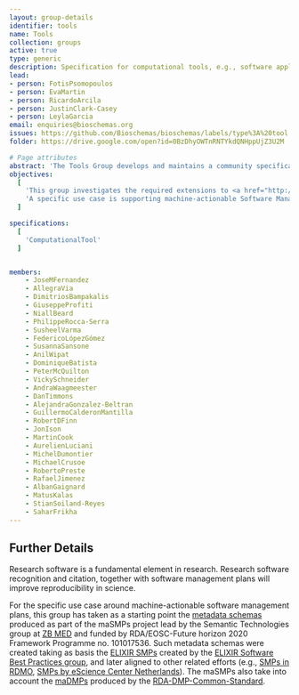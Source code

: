 ```yaml
---
layout: group-details
identifier: tools
name: Tools
collection: groups
active: true
type: generic
description: Specification for computational tools, e.g., software applications, software releases and software source code
lead: 
- person: FotisPsomopoulos
- person: EvaMartin
- person: RicardoArcila
- person: JustinClark-Casey
- person: LeylaGarcia
email: enquiries@bioschemas.org
issues: https://github.com/Bioschemas/bioschemas/labels/type%3A%20tool
folder: https://drive.google.com/open?id=0BzDhyOWTnRNTYkdQNHppUjZ3U2M

# Page attributes
abstract: 'The Tools Group develops and maintains a community specification for describing life science tools.'
objectives:
  [
    'This group investigates the required extensions to <a href="http://schema.org">schema.org</a> to support the description of software tools, applications, releaseas and source code.',
    'A specific use case is supporting machine-actionable Software Management Plans'
  ]

specifications:
  [
    'ComputationalTool'
  ]


members:
    - JoseMFernandez
    - AllegraVia
    - DimitriosBampakalis
    - GiuseppeProfiti
    - NiallBeard
    - PhilippeRocca-Serra
    - SusheelVarma
    - FedericoLópezGómez
    - SusannaSansone
    - AnilWipat
    - DominiqueBatista
    - PeterMcQuilton
    - VickySchneider
    - AndraWaagmeester
    - DanTimmons
    - AlejandraGonzalez-Beltran
    - GuillermoCalderonMantilla
    - RobertDFinn
    - JonIson
    - MartinCook
    - AurelienLuciani
    - MichelDumontier
    - MichaelCrusoe
    - RobertoPreste
    - RafaelJimenez
    - AlbanGaignard
    - MatusKalas
    - StianSoiland-Reyes
    - SaharFrikha
---
```


<h2>Further Details</h2>

<p>Research software is a fundamental element in research. Research software recognition and citation, together with software management plans will improve reproducibility in science.</p>

<p>For the specific use case around machine-actionable software management plans, this group has taken as a starting point the <a href="https://doi.org/10.4126/FRL01-006444988" target="_blank">metadata schemas</a> produced as part of the maSMPs project lead by the Semantic Technologies group at <a href="https://www.zbmed.de/en" target="_blank">ZB MED</a> and funded by RDA/EOSC-Future horizon 2020 Framework Programme no. 101017536. Such metadata schemas were created taking as basis the <a href="https://doi.org/10.37044/osf.io/k8znb" target="_blank">ELIXIR SMPs</a> created by the <a href="https://elixir-europe.org/platforms/tools/software-best-practices" target="_blank">ELIXIR Software Best Practices group</a>, and later aligned to other related efforts (e.g., <a href="https://rdm.mpdl.mpg.de/2022/12/09/smp-template-available/" target="_blank">SMPs in RDMO</a>, <a href="https://doi.org/10.5281/zenodo.7589725" target="_blank">SMPs by eScience Center Netherlands</a>). The maSMPs also take into account the <a href="https://github.com/RDA-DMP-Common/RDA-DMP-Common-Standard" target="_blank">maDMPs</a> produced by the <a href="https://www.rd-alliance.org/groups/dmp-common-standards-wg" target="_blank">RDA-DMP-Common-Standard</a>.</p>
